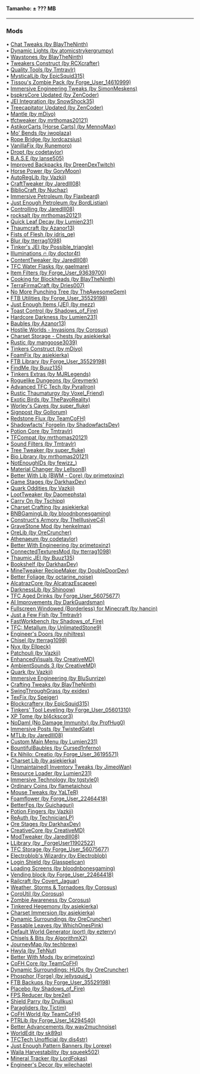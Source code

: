 #### Tamanho: ± ??? MB  
  
---  
  
### Mods  
  
• [Chat Tweaks (by BlayTheNinth)](https://minecraft.curseforge.com/mc-mods/243506)  
• [Dynamic Lights (by atomicstrykergrumpy)](https://minecraft.curseforge.com/mc-mods/227874)  
• [Waystones (by BlayTheNinth)](https://minecraft.curseforge.com/mc-mods/245755)  
• [Tweakers Construct (by RCXcrafter)](https://minecraft.curseforge.com/mc-mods/282623)  
• [Quality Tools (by Tmtravlr)](https://minecraft.curseforge.com/mc-mods/264756)  
• [MysticalLib (by EpicSquid315)](https://minecraft.curseforge.com/mc-mods/277064)  
• [Tissou's Zombie Pack (by Forge_User_14610999)](https://minecraft.curseforge.com/mc-mods/312822)  
• [Immersive Engineering Tweaks (by SimonMeskens)](https://minecraft.curseforge.com/mc-mods/350801)  
• [bspkrsCore Updated (by ZenCoder)](https://minecraft.curseforge.com/mc-mods/323993)  
• [JEI Integration (by SnowShock35)](https://minecraft.curseforge.com/mc-mods/265917)  
• [Treecapitator Updated (by ZenCoder)](https://minecraft.curseforge.com/mc-mods/324007)  
• [Mantle (by mDiyo)](https://minecraft.curseforge.com/mc-mods/74924 )  
• [tfctweaker (by mrthomas20121)](https://minecraft.curseforge.com/mc-mods/397746)  
• [AstikorCarts [Horse Carts] (by MennoMax)](https://minecraft.curseforge.com/mc-mods/273771)  
• [Mo' Bends (by iwoplaza)](https://minecraft.curseforge.com/mc-mods/231347)  
• [Rope Bridge (by lordcazsius)](https://minecraft.curseforge.com/mc-mods/238050)  
• [VanillaFix (by Runemoro)](https://minecraft.curseforge.com/mc-mods/292785)  
• [Dropt (by codetaylor)](https://minecraft.curseforge.com/mc-mods/284973)  
• [B.A.S.E (by lanse505)](https://minecraft.curseforge.com/mc-mods/246996)  
• [Improved Backpacks (by DreenDexTwitch)](https://minecraft.curseforge.com/mc-mods/270457)  
• [Horse Power (by GoryMoon)](https://minecraft.curseforge.com/mc-mods/270466)  
• [AutoRegLib (by Vazkii)](https://minecraft.curseforge.com/mc-mods/250363)  
• [CraftTweaker (by Jaredlll08)](https://minecraft.curseforge.com/mc-mods/239197)  
• [BiblioCraft (by Nuchaz)](https://minecraft.curseforge.com/mc-mods/228027)  
• [Immersive Petroleum (by Flaxbeard)](https://minecraft.curseforge.com/mc-mods/268250)  
• [Just Enough Petroleum (by BordListian)](https://minecraft.curseforge.com/mc-mods/291727)  
• [Controlling (by Jaredlll08)](https://minecraft.curseforge.com/mc-mods/250398)  
• [rocksalt (by mrthomas20121)](https://minecraft.curseforge.com/mc-mods/398969)  
• [Quick Leaf Decay (by Lumien231)](https://minecraft.curseforge.com/mc-mods/225839)  
• [Thaumcraft (by Azanor13)](https://minecraft.curseforge.com/mc-mods/223628)  
• [Fists of Flesh (by idris_qe)](https://minecraft.curseforge.com/mc-mods/304058)  
• [Blur (by tterrag1098)](https://minecraft.curseforge.com/mc-mods/268324)  
• [Tinker's JEI (by Possible_triangle)](https://minecraft.curseforge.com/mc-mods/291786)  
• [Illuminations 🔥 (by doctor4t)](https://minecraft.curseforge.com/mc-mods/292908)  
• [ContentTweaker (by Jaredlll08)](https://minecraft.curseforge.com/mc-mods/237065)  
• [TFC Water Flasks (by gaelmare)](https://minecraft.curseforge.com/mc-mods/354353)  
• [Item Filters (by Forge_User_93639700)](https://minecraft.curseforge.com/mc-mods/309674)  
• [Cooking for Blockheads (by BlayTheNinth)](https://minecraft.curseforge.com/mc-mods/231484)  
• [TerraFirmaCraft (by Dries007)](https://minecraft.curseforge.com/mc-mods/302973)  
• [No More Punching Tree (by TheAwesomeGem)](https://minecraft.curseforge.com/mc-mods/284011)  
• [FTB Utilities (by Forge_User_35529198)](https://minecraft.curseforge.com/mc-mods/237102)  
• [Just Enough Items (JEI) (by mezz)](https://minecraft.curseforge.com/mc-mods/238222)  
• [Toast Control (by Shadows_of_Fire)](https://minecraft.curseforge.com/mc-mods/271740)  
• [Hardcore Darkness (by Lumien231)](https://minecraft.curseforge.com/mc-mods/225957)  
• [Baubles (by Azanor13)](https://minecraft.curseforge.com/mc-mods/227083)  
• [Hostile Worlds - Invasions (by Corosus)](https://minecraft.curseforge.com/mc-mods/257244)  
• [Charset Storage - Chests (by asiekierka)](https://minecraft.curseforge.com/mc-mods/298584)  
• [Rustic (by mangoose3039)](https://minecraft.curseforge.com/mc-mods/256141)  
• [Tinkers Construct (by mDiyo)](https://minecraft.curseforge.com/mc-mods/74072 )  
• [Foam​Fix (by asiekierka)](https://minecraft.curseforge.com/mc-mods/278494)  
• [FTB Library (by Forge_User_35529198)](https://minecraft.curseforge.com/mc-mods/237167)  
• [FindMe (by Buuz135)](https://minecraft.curseforge.com/mc-mods/291936)  
• [Tinkers Extras (by MJRLegends)](https://minecraft.curseforge.com/mc-mods/285238)  
• [Roguelike Dungeons (by Greymerk)](https://minecraft.curseforge.com/mc-mods/221585)  
• [Advanced TFC Tech (by PyralIron)](https://minecraft.curseforge.com/mc-mods/400310)  
• [Rustic Thaumaturgy (by Voxel_Friend)](https://minecraft.curseforge.com/mc-mods/302020)  
• [Exotic Birds (by ThePavoReality)](https://minecraft.curseforge.com/mc-mods/242830)  
• [Worley's Caves (by super_fluke)](https://minecraft.curseforge.com/mc-mods/299815)  
• [Signpost (by Gollorum)](https://minecraft.curseforge.com/mc-mods/261837)  
• [Redstone Flux (by TeamCoFH)](https://minecraft.curseforge.com/mc-mods/270789)  
• [Shadowfacts' Forgelin (by ShadowfactsDev)](https://minecraft.curseforge.com/mc-mods/248453)  
• [Potion Core (by Tmtravlr)](https://minecraft.curseforge.com/mc-mods/242872)  
• [TFCompat (by mrthomas20121)](https://minecraft.curseforge.com/mc-mods/389203)  
• [Sound Filters (by Tmtravlr)](https://minecraft.curseforge.com/mc-mods/222789)  
• [Tree Tweaker (by super_fluke)](https://minecraft.curseforge.com/mc-mods/298747)  
• [Bio Library (by mrthomas20121)](https://minecraft.curseforge.com/mc-mods/390354)  
• [NotEnoughIDs (by fewizz_)](https://minecraft.curseforge.com/mc-mods/235107)  
• [Material Changer (by Lellson8)](https://minecraft.curseforge.com/mc-mods/268643)  
• [Better With Lib (BWM - Core) (by primetoxinz)](https://minecraft.curseforge.com/mc-mods/294335)  
• [Game Stages (by DarkhaxDev)](https://minecraft.curseforge.com/mc-mods/268655)  
• [Quark Oddities (by Vazkii)](https://minecraft.curseforge.com/mc-mods/301051)  
• [LootTweaker (by Daomephsta)](https://minecraft.curseforge.com/mc-mods/255257)  
• [Carry On (by Tschipp)](https://minecraft.curseforge.com/mc-mods/274259)  
• [Charset Crafting (by asiekierka)](https://minecraft.curseforge.com/mc-mods/287664)  
• [BNBGamingLib (by bloodnbonesgaming)](https://minecraft.curseforge.com/mc-mods/229587)  
• [Construct's Armory (by TheIllusiveC4)](https://minecraft.curseforge.com/mc-mods/287683)  
• [GraveStone Mod (by henkelmax)](https://minecraft.curseforge.com/mc-mods/238551)  
• [OreLib (by OreCruncher)](https://minecraft.curseforge.com/mc-mods/307806)  
• [Athenaeum (by codetaylor)](https://minecraft.curseforge.com/mc-mods/284350)  
• [Better With Engineering (by primetoxinz)](https://minecraft.curseforge.com/mc-mods/279887)  
• [ConnectedTexturesMod (by tterrag1098)](https://minecraft.curseforge.com/mc-mods/267602)  
• [Thaumic JEI (by Buuz135)](https://minecraft.curseforge.com/mc-mods/285492)  
• [Bookshelf (by DarkhaxDev)](https://minecraft.curseforge.com/mc-mods/228525)  
• [MineTweaker RecipeMaker (by DoubleDoorDev)](https://minecraft.curseforge.com/mc-mods/226294)  
• [Better Foliage (by octarine_noise)](https://minecraft.curseforge.com/mc-mods/228529)  
• [AlcatrazCore (by AlcatrazEscapee)](https://minecraft.curseforge.com/mc-mods/304493)  
• [DarknessLib (by Shinoow)](https://minecraft.curseforge.com/mc-mods/349174)  
• [TFC Aged Drinks (by Forge_User_56075677)](https://minecraft.curseforge.com/mc-mods/372635)  
• [AI Improvements (by DarkGuardsman)](https://minecraft.curseforge.com/mc-mods/233019)  
• [Fullscreen Windowed (Borderless) for Minecraft (by hancin)](https://minecraft.curseforge.com/mc-mods/227441)  
• [Just a Few Fish (by Tmtravlr)](https://minecraft.curseforge.com/mc-mods/235261)  
• [FastWorkbench (by Shadows_of_Fire)](https://minecraft.curseforge.com/mc-mods/288885)  
• [TFC: Metallum (by UnlimatedStone9)](https://minecraft.curseforge.com/mc-mods/339156)  
• [Engineer's Doors (by nihiltres)](https://minecraft.curseforge.com/mc-mods/291126)  
• [Chisel (by tterrag1098)](https://minecraft.curseforge.com/mc-mods/235279)  
• [Nyx (by Ellpeck)](https://minecraft.curseforge.com/mc-mods/349214)  
• [Patchouli (by Vazkii)](https://minecraft.curseforge.com/mc-mods/306770)  
• [EnhancedVisuals (by CreativeMD)](https://minecraft.curseforge.com/mc-mods/255389)  
• [AmbientSounds 3 (by CreativeMD)](https://minecraft.curseforge.com/mc-mods/254284)  
• [Quark (by Vazkii)](https://minecraft.curseforge.com/mc-mods/243121)  
• [Immersive Engineering (by BluSunrize)](https://minecraft.curseforge.com/mc-mods/231951)  
• [Crafting Tweaks (by BlayTheNinth)](https://minecraft.curseforge.com/mc-mods/233071)  
• [SwingThroughGrass (by exidex)](https://minecraft.curseforge.com/mc-mods/264353)  
• [TexFix (by Speiger)](https://minecraft.curseforge.com/mc-mods/283344)  
• [Blockcraftery (by EpicSquid315)](https://minecraft.curseforge.com/mc-mods/278882)  
• [Tinkers' Tool Leveling (by Forge_User_05601310)](https://minecraft.curseforge.com/mc-mods/250957)  
• [XP Tome (by bl4ckscor3)](https://minecraft.curseforge.com/mc-mods/344787)  
• [NoDamI (No Damage Immunity) (by ProfHug0)](https://minecraft.curseforge.com/mc-mods/267721)  
• [Immersive Posts (by TwistedGate)](https://minecraft.curseforge.com/mc-mods/314645)  
• [MTLib (by Jaredlll08)](https://minecraft.curseforge.com/mc-mods/253211)  
• [Custom Main Menu (by Lumien231)](https://minecraft.curseforge.com/mc-mods/226406)  
• [BountifulBaubles (by Cursed1nferno)](https://minecraft.curseforge.com/mc-mods/313536)  
• [Ex Nihilo: Creatio (by Forge_User_36195571)](https://minecraft.curseforge.com/mc-mods/274456)  
• [Charset Lib (by asiekierka)](https://minecraft.curseforge.com/mc-mods/284523)  
• [[Unmaintained] Inventory Tweaks (by JimeoWan)](https://minecraft.curseforge.com/mc-mods/223094)  
• [Resource Loader (by Lumien231)](https://minecraft.curseforge.com/mc-mods/226447)  
• [Immersive Technology (by tgstyle0)](https://minecraft.curseforge.com/mc-mods/359407)  
• [Ordinary Coins (by flametaichou)](https://minecraft.curseforge.com/mc-mods/281246)  
• [Mouse Tweaks (by YaLTeR)](https://minecraft.curseforge.com/mc-mods/60089 )  
• [Foamflower (by Forge_User_22464418)](https://minecraft.curseforge.com/mc-mods/271204)  
• [BetterFps (by Guichaguri)](https://minecraft.curseforge.com/mc-mods/229876)  
• [Potion Fingers (by Vazkii)](https://minecraft.curseforge.com/mc-mods/280144)  
• [ReAuth (by TechnicianLP)](https://minecraft.curseforge.com/mc-mods/237701)  
• [Ore Stages (by DarkhaxDev)](https://minecraft.curseforge.com/mc-mods/290201)  
• [CreativeCore (by CreativeMD)](https://minecraft.curseforge.com/mc-mods/257814)  
• [ModTweaker (by Jaredlll08)](https://minecraft.curseforge.com/mc-mods/220954)  
• [LLibrary (by _ForgeUser11902522)](https://minecraft.curseforge.com/mc-mods/243298)  
• [TFC Storage (by Forge_User_56075677)](https://minecraft.curseforge.com/mc-mods/405263)  
• [Electroblob's Wizardry (by Electroblob)](https://minecraft.curseforge.com/mc-mods/265642)  
• [Login Shield (by Glasspelican)](https://minecraft.curseforge.com/mc-mods/233255)  
• [Loading Screens (by bloodnbonesgaming)](https://minecraft.curseforge.com/mc-mods/319264)  
• [Vending block (by Forge_User_22464418)](https://minecraft.curseforge.com/mc-mods/243315)  
• [Railcraft (by Covert_Jaguar)](https://minecraft.curseforge.com/mc-mods/51195 )  
• [Weather, Storms & Tornadoes (by Corosus)](https://minecraft.curseforge.com/mc-mods/237746)  
• [CoroUtil (by Corosus)](https://minecraft.curseforge.com/mc-mods/237749)  
• [Zombie Awareness (by Corosus)](https://minecraft.curseforge.com/mc-mods/237754)  
• [Tinkered Hegemony (by asiekierka)](https://minecraft.curseforge.com/mc-mods/292491)  
• [Charset Immersion (by asiekierka)](https://minecraft.curseforge.com/mc-mods/291374)  
• [Dynamic Surroundings (by OreCruncher)](https://minecraft.curseforge.com/mc-mods/238891)  
• [Passable Leaves (by WhichOnesPink)](https://minecraft.curseforge.com/mc-mods/267934)  
• [Default World Generator (port) (by ezterry)](https://minecraft.curseforge.com/mc-mods/241140)  
• [Chisels & Bits (by AlgorithmX2)](https://minecraft.curseforge.com/mc-mods/231095)  
• [JourneyMap (by techbrew)](https://minecraft.curseforge.com/mc-mods/32274 )  
• [Hwyla (by TehNut)](https://minecraft.curseforge.com/mc-mods/253449)  
• [Better With Mods (by primetoxinz)](https://minecraft.curseforge.com/mc-mods/246760)  
• [CoFH Core (by TeamCoFH)](https://minecraft.curseforge.com/mc-mods/69162 )  
• [Dynamic Surroundings: HUDs (by OreCruncher)](https://minecraft.curseforge.com/mc-mods/309318)  
• [Phosphor (Forge) (by jellysquid_)](https://minecraft.curseforge.com/mc-mods/318255)  
• [FTB Backups (by Forge_User_35529198)](https://minecraft.curseforge.com/mc-mods/314904)  
• [Placebo (by Shadows_of_Fire)](https://minecraft.curseforge.com/mc-mods/283644)  
• [FPS Reducer (by bre2el)](https://minecraft.curseforge.com/mc-mods/280294)  
• [Shield Parry (by Drullkus)](https://minecraft.curseforge.com/mc-mods/293702)  
• [Paragliders (by Tictim)](https://minecraft.curseforge.com/mc-mods/289240)  
• [CoFH World (by TeamCoFH)](https://minecraft.curseforge.com/mc-mods/271384)  
• [PTRLib (by Forge_User_14294540)](https://minecraft.curseforge.com/mc-mods/291499)  
• [Better Advancements (by way2muchnoise)](https://minecraft.curseforge.com/mc-mods/272515)  
• [WorldEdit (by sk89q)](https://minecraft.curseforge.com/mc-mods/225608)  
• [TFCTech Unofficial (by dis4str)](https://minecraft.curseforge.com/mc-mods/340660)  
• [Just Enough Pattern Banners (by Lorexe)](https://minecraft.curseforge.com/mc-mods/263590)  
• [Waila Harvestability (by squeek502)](https://minecraft.curseforge.com/mc-mods/79287 )  
• [Mineral Tracker (by LordFokas)](https://minecraft.curseforge.com/mc-mods/341787)  
• [Engineer's Decor (by wilechaote)](https://minecraft.curseforge.com/mc-mods/313866)  